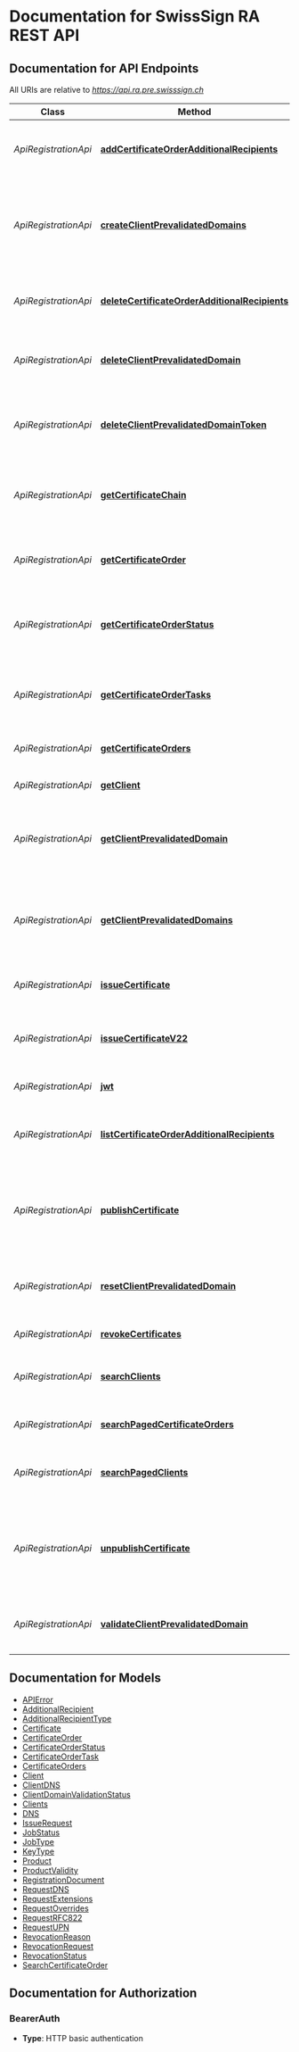 # Documentation for SwissSign RA REST API

<a name="documentation-for-api-endpoints"></a>
## Documentation for API Endpoints

All URIs are relative to *https://api.ra.pre.swisssign.ch*

| Class | Method | HTTP request | Description |
|------------ | ------------- | ------------- | -------------|
| *ApiRegistrationApi* | [**addCertificateOrderAdditionalRecipients**](Apis/ApiRegistrationApi.md#addcertificateorderadditionalrecipients) | **POST** /v2/order/{orderReference}/add/recipients | Add additional recipients to Certificate Order |
*ApiRegistrationApi* | [**createClientPrevalidatedDomains**](Apis/ApiRegistrationApi.md#createclientprevalidateddomains) | **POST** /v2/client/domain/{clientReference}/register | Register new prevalidated domains for the selected client given its reference Id |
*ApiRegistrationApi* | [**deleteCertificateOrderAdditionalRecipients**](Apis/ApiRegistrationApi.md#deletecertificateorderadditionalrecipients) | **POST** /v2/order/{orderReference}/delete/recipients | Delete additional recipients to Certificate Order |
*ApiRegistrationApi* | [**deleteClientPrevalidatedDomain**](Apis/ApiRegistrationApi.md#deleteclientprevalidateddomain) | **POST** /v2/client/domain/{prevalidatedDomainReference}/delete | Delete prevalidated domain for the selected reference Id |
*ApiRegistrationApi* | [**deleteClientPrevalidatedDomainToken**](Apis/ApiRegistrationApi.md#deleteclientprevalidateddomaintoken) | **POST** /v2/client/domain/{prevalidatedDomainReference}/token/delete | Delete prevalidated domain token for the selected reference Id |
*ApiRegistrationApi* | [**getCertificateChain**](Apis/ApiRegistrationApi.md#getcertificatechain) | **POST** /v2/order/{orderReference}/certificate/chain | Retrieve the certificate chain for the given Order reference |
*ApiRegistrationApi* | [**getCertificateOrder**](Apis/ApiRegistrationApi.md#getcertificateorder) | **POST** /v2/order/{orderReference} | Retrieve a Certificate Order given the Order reference |
*ApiRegistrationApi* | [**getCertificateOrderStatus**](Apis/ApiRegistrationApi.md#getcertificateorderstatus) | **POST** /v2/order/{orderReference}/status | Retrieve a Certificate Order status given the Order reference |
*ApiRegistrationApi* | [**getCertificateOrderTasks**](Apis/ApiRegistrationApi.md#getcertificateordertasks) | **POST** /v2/order/{orderReference}/tasks | Retrieve a Certificate Order Tasks given the Order reference |
*ApiRegistrationApi* | [**getCertificateOrders**](Apis/ApiRegistrationApi.md#getcertificateorders) | **POST** /v2/orders | Search Certificate Orders |
*ApiRegistrationApi* | [**getClient**](Apis/ApiRegistrationApi.md#getclient) | **POST** /v2/client/{clientReference} | Get a client given its reference Id |
*ApiRegistrationApi* | [**getClientPrevalidatedDomain**](Apis/ApiRegistrationApi.md#getclientprevalidateddomain) | **POST** /v2/client/domain/{prevalidatedDomainReference} | Get prevalidated domains for the selected domain reference Id |
*ApiRegistrationApi* | [**getClientPrevalidatedDomains**](Apis/ApiRegistrationApi.md#getclientprevalidateddomains) | **POST** /v2/client/domain/{clientReference}/list | Get the list of prevalidated domains for the selected client given its reference Id |
*ApiRegistrationApi* | [**issueCertificate**](Apis/ApiRegistrationApi.md#issuecertificate) | **POST** /v2/issue/csr/{productReference} | Issue certificate using CSR |
*ApiRegistrationApi* | [**issueCertificateV22**](Apis/ApiRegistrationApi.md#issuecertificatev22) | **POST** /v2/issue | Issue certificate using extended request attributes |
*ApiRegistrationApi* | [**jwt**](Apis/ApiRegistrationApi.md#jwt) | **POST** /v2/jwt/{userName} | Produce a user JWT |
*ApiRegistrationApi* | [**listCertificateOrderAdditionalRecipients**](Apis/ApiRegistrationApi.md#listcertificateorderadditionalrecipients) | **POST** /v2/order/{orderReference}/list/recipients | Obtain a list of additional Certificate Order recipients |
*ApiRegistrationApi* | [**publishCertificate**](Apis/ApiRegistrationApi.md#publishcertificate) | **POST** /v2/order/{orderReference}/publish | Send a certificate publication request for selected Certificate Order |
*ApiRegistrationApi* | [**resetClientPrevalidatedDomain**](Apis/ApiRegistrationApi.md#resetclientprevalidateddomain) | **POST** /v2/client/domain/{prevalidatedDomainReference}/token/reset | Reset prevalidated domain token for the selected reference Id |
*ApiRegistrationApi* | [**revokeCertificates**](Apis/ApiRegistrationApi.md#revokecertificates) | **POST** /v2/revoke | Revoke certificates |
*ApiRegistrationApi* | [**searchClients**](Apis/ApiRegistrationApi.md#searchclients) | **POST** /v2/clients | Search Clients available to the RA Operator |
*ApiRegistrationApi* | [**searchPagedCertificateOrders**](Apis/ApiRegistrationApi.md#searchpagedcertificateorders) | **POST** /v2/orders/paged | Search Certificate Orders |
*ApiRegistrationApi* | [**searchPagedClients**](Apis/ApiRegistrationApi.md#searchpagedclients) | **POST** /v2/clients/paged | Search Clients available to the RA Operator |
*ApiRegistrationApi* | [**unpublishCertificate**](Apis/ApiRegistrationApi.md#unpublishcertificate) | **POST** /v2/order/{orderReference}/unpublish | Send a certificate un-publication request for selected Certificate Order |
*ApiRegistrationApi* | [**validateClientPrevalidatedDomain**](Apis/ApiRegistrationApi.md#validateclientprevalidateddomain) | **POST** /v2/client/domain/{prevalidatedDomainReference}/validate | Prevalidate domain for the selected domain reference Id |


<a name="documentation-for-models"></a>
## Documentation for Models

 - [APIError](./Models/APIError.md)
 - [AdditionalRecipient](./Models/AdditionalRecipient.md)
 - [AdditionalRecipientType](./Models/AdditionalRecipientType.md)
 - [Certificate](./Models/Certificate.md)
 - [CertificateOrder](./Models/CertificateOrder.md)
 - [CertificateOrderStatus](./Models/CertificateOrderStatus.md)
 - [CertificateOrderTask](./Models/CertificateOrderTask.md)
 - [CertificateOrders](./Models/CertificateOrders.md)
 - [Client](./Models/Client.md)
 - [ClientDNS](./Models/ClientDNS.md)
 - [ClientDomainValidationStatus](./Models/ClientDomainValidationStatus.md)
 - [Clients](./Models/Clients.md)
 - [DNS](./Models/DNS.md)
 - [IssueRequest](./Models/IssueRequest.md)
 - [JobStatus](./Models/JobStatus.md)
 - [JobType](./Models/JobType.md)
 - [KeyType](./Models/KeyType.md)
 - [Product](./Models/Product.md)
 - [ProductValidity](./Models/ProductValidity.md)
 - [RegistrationDocument](./Models/RegistrationDocument.md)
 - [RequestDNS](./Models/RequestDNS.md)
 - [RequestExtensions](./Models/RequestExtensions.md)
 - [RequestOverrides](./Models/RequestOverrides.md)
 - [RequestRFC822](./Models/RequestRFC822.md)
 - [RequestUPN](./Models/RequestUPN.md)
 - [RevocationReason](./Models/RevocationReason.md)
 - [RevocationRequest](./Models/RevocationRequest.md)
 - [RevocationStatus](./Models/RevocationStatus.md)
 - [SearchCertificateOrder](./Models/SearchCertificateOrder.md)


<a name="documentation-for-authorization"></a>
## Documentation for Authorization

<a name="BearerAuth"></a>
### BearerAuth

- **Type**: HTTP basic authentication

